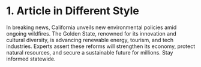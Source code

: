 # 1. Article in Different Style

In breaking news, California unveils new environmental policies amid ongoing wildfires. The Golden State, renowned for its innovation and cultural diversity, is advancing renewable energy, tourism, and tech industries. Experts assert these reforms will strengthen its economy, protect natural resources, and secure a sustainable future for millions. Stay informed statewide.
